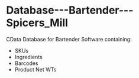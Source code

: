 # Database---Bartender---Spicers_Mill
CData Database for Bartender Software containing:
- SKUs
- Ingredients
- Barcodes
- Product Net WTs
